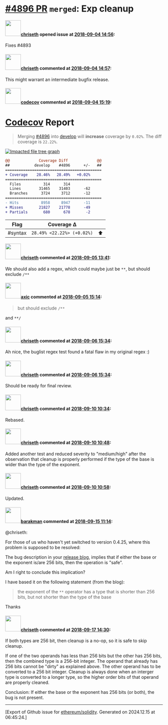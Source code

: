 # [\#4896 PR](https://github.com/ethereum/solidity/pull/4896) `merged`: Exp cleanup

#### <img src="https://avatars.githubusercontent.com/u/9073706?v=4" width="50">[chriseth](https://github.com/chriseth) opened issue at [2018-09-04 14:56](https://github.com/ethereum/solidity/pull/4896):

Fixes #4893 

#### <img src="https://avatars.githubusercontent.com/u/9073706?v=4" width="50">[chriseth](https://github.com/chriseth) commented at [2018-09-04 14:57](https://github.com/ethereum/solidity/pull/4896#issuecomment-418399652):

This might warrant an intermediate bugfix release.

#### <img src="https://avatars.githubusercontent.com/in/254?v=4" width="50">[codecov](https://github.com/apps/codecov) commented at [2018-09-04 15:19](https://github.com/ethereum/solidity/pull/4896#issuecomment-418408159):

# [Codecov](https://codecov.io/gh/ethereum/solidity/pull/4896?src=pr&el=h1) Report
> Merging [#4896](https://codecov.io/gh/ethereum/solidity/pull/4896?src=pr&el=desc) into [develop](https://codecov.io/gh/ethereum/solidity/commit/255eda2ea69cf1996b1d6e1289b47f394ae28712?src=pr&el=desc) will **increase** coverage by `0.02%`.
> The diff coverage is `22.22%`.

[![Impacted file tree graph](https://codecov.io/gh/ethereum/solidity/pull/4896/graphs/tree.svg?width=650&token=87PGzVEwU0&height=150&src=pr)](https://codecov.io/gh/ethereum/solidity/pull/4896?src=pr&el=tree)

```diff
@@             Coverage Diff             @@
##           develop    #4896      +/-   ##
===========================================
+ Coverage    28.46%   28.49%   +0.02%     
===========================================
  Files          314      314              
  Lines        31465    31403      -62     
  Branches      3724     3712      -12     
===========================================
- Hits          8958     8947      -11     
+ Misses       21827    21778      -49     
+ Partials       680      678       -2
```

| Flag | Coverage Δ | |
|---|---|---|
| #syntax | `28.49% <22.22%> (+0.02%)` | :arrow_up: |

#### <img src="https://avatars.githubusercontent.com/u/9073706?v=4" width="50">[chriseth](https://github.com/chriseth) commented at [2018-09-05 13:41](https://github.com/ethereum/solidity/pull/4896#issuecomment-418734733):

We should also add a regex, which could maybe just be `**`, but should exclude `/**`

#### <img src="https://avatars.githubusercontent.com/u/20340?v=4" width="50">[axic](https://github.com/axic) commented at [2018-09-05 15:14](https://github.com/ethereum/solidity/pull/4896#issuecomment-418768727):

> but should exclude `/**`

and `**/`

#### <img src="https://avatars.githubusercontent.com/u/9073706?v=4" width="50">[chriseth](https://github.com/chriseth) commented at [2018-09-06 15:34](https://github.com/ethereum/solidity/pull/4896#issuecomment-419139821):

Ah nice, the buglist regex test found a fatal flaw in my original regex :)

#### <img src="https://avatars.githubusercontent.com/u/9073706?v=4" width="50">[chriseth](https://github.com/chriseth) commented at [2018-09-06 15:34](https://github.com/ethereum/solidity/pull/4896#issuecomment-419139923):

Should be ready for final review.

#### <img src="https://avatars.githubusercontent.com/u/9073706?v=4" width="50">[chriseth](https://github.com/chriseth) commented at [2018-09-10 10:34](https://github.com/ethereum/solidity/pull/4896#issuecomment-419867384):

Rebased.

#### <img src="https://avatars.githubusercontent.com/u/9073706?v=4" width="50">[chriseth](https://github.com/chriseth) commented at [2018-09-10 10:48](https://github.com/ethereum/solidity/pull/4896#issuecomment-419870985):

Added another test and reduced severity to "medium/high" after the observation that cleanup is properly performed if the type of the base is wider than the type of the exponent.

#### <img src="https://avatars.githubusercontent.com/u/9073706?v=4" width="50">[chriseth](https://github.com/chriseth) commented at [2018-09-10 10:58](https://github.com/ethereum/solidity/pull/4896#issuecomment-419873583):

Updated.

#### <img src="https://avatars.githubusercontent.com/u/7003246?v=4" width="50">[barakman](https://github.com/barakman) commented at [2018-09-15 11:14](https://github.com/ethereum/solidity/pull/4896#issuecomment-421553613):

@chriseth:

For those of us who haven't yet switched to version 0.4.25, where this problem is supposed to be resolved:

The bug description in your [release blog](https://blog.ethereum.org/2018/09/13/solidity-bugfix-release/), implies that if either the base or the exponent is/are 256 bits, then the operation is "safe".

Am I right to conclude this implication?

I have based it on the following statement (from the blog):

> the exponent of the `**` operator has a type that is shorter than 256 bits, but not shorter than the type of the base

Thanks

#### <img src="https://avatars.githubusercontent.com/u/9073706?v=4" width="50">[chriseth](https://github.com/chriseth) commented at [2018-09-17 14:30](https://github.com/ethereum/solidity/pull/4896#issuecomment-422040181):

If both types are 256 bit, then cleanup is a no-op, so it is safe to skip cleanup.

If one of the two operands has less than 256 bits but the other has 256 bits, then the combined type is a 256-bit integer. The operand that already has 256 bits cannot be "dirty" as explained above. The other operand has to be converted to a 256 bit integer. Cleanup is always done when an interger type is converted to a longer type, so the higher order bits of that operand are properly cleaned.

Conclusion: If either the base or the exponent has 256 bits (or both), the bug is not present.


-------------------------------------------------------------------------------



[Export of Github issue for [ethereum/solidity](https://github.com/ethereum/solidity). Generated on 2024.12.15 at 06:45:24.]
